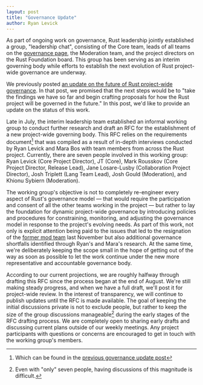```yaml
---
layout: post
title: "Governance Update"
author: Ryan Levick
---
```


As part of ongoing work on governance, Rust leadership jointly established a group, "leadership chat", consisting of the Core team, leads of all teams on the [governance page], the Moderation team, and the project directors on the Rust Foundation board. This group has been serving as an interim governing body while efforts to establish the next evolution of Rust project-wide governance are underway.

We previously posted [an update on the future of Rust project-wide governance][update]. In that post, we promised that the next steps would be to "take the findings we have so far and begin crafting proposals for how the Rust project will be governed in the future." In this post, we'd like to provide an update on the status of this work.

Late in July, the interim leadership team established an informal working group to conduct further research and draft an RFC for the establishment of a new project-wide governing body. This RFC relies on the requirements document[^1] that was compiled as a result of in-depth interviews conducted by Ryan Levick and Mara Bos with team members from across the Rust project. Currently, there are seven people involved in this working group: Ryan Levick (Core Project Director), JT (Core), Mark Rousskov (Core Project Director, Release Lead), Jane Losare-Lusby (Collaboration Project Director), Josh Triplett (Lang Team Lead), Josh Gould (Moderation), and Khionu Sybiern (Moderation).

The working group's objective is not to completely re-engineer every aspect of Rust's governance model — that would require the participation and consent of all the other teams working in the project — but rather to lay the foundation for dynamic project-wide governance by introducing policies and procedures for constraining, monitoring, and adjusting the governance model in response to the project's evolving needs. As part of this work, not only is explicit attention being paid to the issues that led to the resignation of the [former mod team] last November but also additional governance shortfalls identified through Ryan's and Mara's research. At the same time, we're deliberately keeping the scope small in the hope of getting out of the way as soon as possible to let the work continue under the new more representative and accountable governance body.

According to our current projections, we are roughly halfway through drafting this RFC since the process began at the end of August. We're still making steady progress, and when we have a full draft, we'll post it for project-wide review. In the interest of transparency, we will continue to publish updates until the RFC is made available. The goal of keeping the initial discussions private is not to exclude people, but rather to keep the size of the group discussions manageable[^2] during the early stages of the RFC drafting process. We are completely open to sharing early drafts and discussing current plans outside of our weekly meetings. Any project participants with questions or concerns are encouraged to get in touch with the working group's members.

[^1]: Which can be found in the [previous governance update post][update]
[^2]: Even with "only" seven people, having discussions of this magnitude is difficult.

[governance page]: https://www.rust-lang.org/governance
[update]: https://blog.rust-lang.org/inside-rust/2022/05/19/governance-update.html
[former mod team]: https://blog.rust-lang.org/inside-rust/2021/11/25/in-response-to-the-moderation-team-resignation.html
